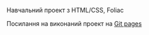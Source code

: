 Навчальний проект з HTML/CSS, Foliac

Посилання на виконаний проект на [Git pages](https://smvaleriya.github.io/foliac/)
